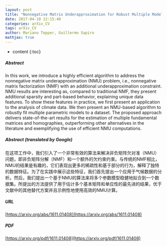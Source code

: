 ```yaml
---
layout: post
title: "Nonnegative Matrix Underapproximation for Robust Multiple Model Fitting"
date: 2017-04-10 12:15:40
categories: arXiv_CV
tags: arXiv_CV
author: Mariano Tepper, Guillermo Sapiro
mathjax: true
---
```


* content
{:toc}

##### Abstract
In this work, we introduce a highly efficient algorithm to address the nonnegative matrix underapproximation (NMU) problem, i.e., nonnegative matrix factorization (NMF) with an additional underapproximation constraint. NMU results are interesting as, compared to traditional NMF, they present additional sparsity and part-based behavior, explaining unique data features. To show these features in practice, we first present an application to the analysis of climate data. We then present an NMU-based algorithm to robustly fit multiple parametric models to a dataset. The proposed approach delivers state-of-the-art results for the estimation of multiple fundamental matrices and homographies, outperforming other alternatives in the literature and exemplifying the use of efficient NMU computations.

##### Abstract (translated by Google)
在这项工作中，我们引入了一个非常有效的算法来解决非负矩阵欠对准（NMU）问题，即非负矩阵分解（NMF）和一个额外的欠约束约束。与传统的NMF相比，NMU的结果是有趣的，它们表现出更多的稀疏性和基于部分的行为，解释了独特的数据特征。为了在实践中展示这些特征，我们首先提出一个应用于气候数据的分析。然后，我们提出一个基于NMU的算法来将多个参数模型稳健地拟合到一个数据集。所提出的方法提供了用于估计多个基本矩阵和单应性的最先进的结果，优于文献中的其他替代方案并且示例性地使用高效的NMU计算。

##### URL
[https://arxiv.org/abs/1611.01408](https://arxiv.org/abs/1611.01408)

##### PDF
[https://arxiv.org/pdf/1611.01408](https://arxiv.org/pdf/1611.01408)

